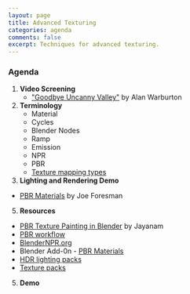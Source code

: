 ```yaml
---
layout: page
title: Advanced Texturing
categories: agenda
comments: false
excerpt: Techniques for advanced texturing.
---
```


### Agenda

1. **Video Screening**
   - ["Goodbye Uncanny Valley"](https://vimeo.com/237568588) by Alan Warburton
2. **Terminology**
   - Material
   - Cycles
   - Blender Nodes
   - Ramp
   - Emission
   - NPR
   - PBR
   - [Texture mapping types](http://wiki.polycount.com/wiki/Texture_types) 
3. **Lighting and Rendering Demo**
  - [PBR Materials](https://www.youtube.com/watch?v=FRNCp9GueUs) by Joe Foresman
5. **Resources**
  - [PBR Texture Painting in Blender](https://www.youtube.com/watch?v=svzKoq3vew0) by Jayanam
  - [PBR workflow](https://www.youtube.com/watch?v=aH6XPsEmozk)
  - [BlenderNPR.org](http://blendernpr.org/)
  - Blender Add-0n - [PBR Materials](https://www.3d-wolf.com/products/materials.html)
  - [HDR lighting packs](https://drive.google.com/drive/folders/1L6gc6B0RFNEZX780XSKj6GXMGo8vEkpY)
  - [Texture packs](https://drive.google.com/drive/folders/1KNSg9RyWgwjGrfQLN6tP7jTXoGktmMTe)
5. **Demo**
